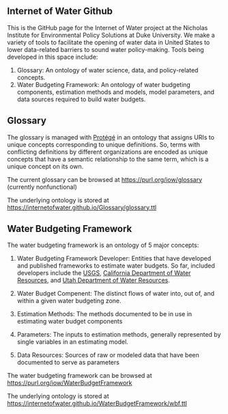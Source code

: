 ## Internet of Water Github

This is the GitHub page for the Internet of Water project at the Nicholas Institute for Environmental Policy Solutions at Duke University. We make a variety of tools to facilitate the opening of water data in United States to lower data-related barriers to sound water policy-making. Tools being developed in this space include:

1. Glossary: An ontology of water science, data, and policy-related concepts.
2. Water Budgeting Framework: An ontology of water budgeting components, estimation methods and models, model parameters, and data sources required to build water budgets.

## Glossary

The glossary is managed with [Protégé](https://protege.stanford.edu) in an ontology that assigns URIs to unique concepts corresponding to unique definitions. So, terms with conflicting definitions by different organizations are encoded as unique concepts that have a semantic relationship to the same term, which is a unique concept on its own.

The current glossary can be browsed at <https://purl.org/iow/glossary> (currently nonfunctional)

The underlying ontology is stored at <https://internetofwater.github.io/Glossary/glossary.ttl>


## Water Budgeting Framework

The water budgeting framework is an ontology of 5 major concepts:

1. Water Budgeting Framework Developer: Entities that have developed and published frameworks to estimate water budgets. So far, included developers include the [USGS](www.usgs.gov), [California Department of Water Resources](https://water.ca.gov/), and [Utah Department of Water Resources](https://water.utah.gov/).

2. Water Budget Compenent: The distinct flows of water into, out of, and within a given water budgeting zone.

3. Estimation Methods: The methods documented to be in use in estimating water budget components

4. Parameters: The inputs to estimation methods, generally represented by single variables in an estimating model.

5. Data Resources: Sources of raw or modeled data that have been documented to serve as parameters


The water budgeting framework can be browsed at <https://purl.org/iow/WaterBudgetFramework>

The underlying ontology is stored at <https://internetofwater.github.io/WaterBudgetFramework/wbf.ttl>

